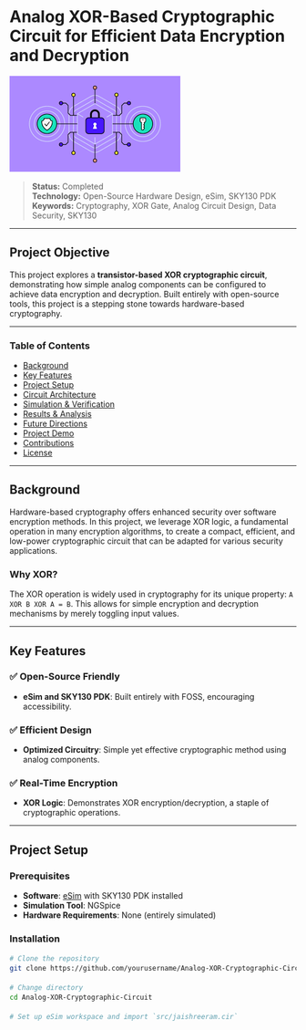 # Analog XOR-Based Cryptographic Circuit for Efficient Data Encryption and Decryption

![Project Header](images/analogcrypt1.png)

> **Status:**  Completed  
> **Technology:** Open-Source Hardware Design, eSim, SKY130 PDK  
> **Keywords:** Cryptography, XOR Gate, Analog Circuit Design, Data Security, SKY130

---

##  Project Objective
This project explores a **transistor-based XOR cryptographic circuit**, demonstrating how simple analog components can be configured to achieve data encryption and decryption. Built entirely with open-source tools, this project is a stepping stone towards hardware-based cryptography.

---

### Table of Contents
- [Background](#background)
- [Key Features](#key-features)
- [Project Setup](#project-setup)
- [Circuit Architecture](#circuit-architecture)
- [Simulation & Verification](#simulation--verification)
- [Results & Analysis](#results--analysis)
- [Future Directions](#future-directions)
- [Project Demo](#project-demo)
- [Contributions](#contributions)
- [License](#license)

---

## Background
Hardware-based cryptography offers enhanced security over software encryption methods. In this project, we leverage XOR logic, a fundamental operation in many encryption algorithms, to create a compact, efficient, and low-power cryptographic circuit that can be adapted for various security applications. 

### Why XOR?
The XOR operation is widely used in cryptography for its unique property: `A XOR B XOR A = B`. This allows for simple encryption and decryption mechanisms by merely toggling input values.

---

## Key Features

### ✅ Open-Source Friendly
- **eSim and SKY130 PDK**: Built entirely with FOSS, encouraging accessibility.

### ✅ Efficient Design
- **Optimized Circuitry**: Simple yet effective cryptographic method using analog components.

### ✅ Real-Time Encryption
- **XOR Logic**: Demonstrates XOR encryption/decryption, a staple of cryptographic operations.

---

## Project Setup

### Prerequisites
- **Software**: [eSim](https://esim.fossee.in/) with SKY130 PDK installed
- **Simulation Tool**: NGSpice
- **Hardware Requirements**: None (entirely simulated)

### Installation
```bash
# Clone the repository
git clone https://github.com/yourusername/Analog-XOR-Cryptographic-Circuit.git

# Change directory
cd Analog-XOR-Cryptographic-Circuit

# Set up eSim workspace and import `src/jaishreeram.cir`
